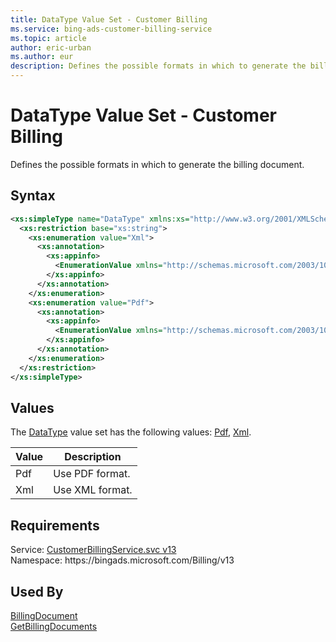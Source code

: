 ```yaml
---
title: DataType Value Set - Customer Billing
ms.service: bing-ads-customer-billing-service
ms.topic: article
author: eric-urban
ms.author: eur
description: Defines the possible formats in which to generate the billing document.
---
```

# DataType Value Set - Customer Billing
Defines the possible formats in which to generate the billing document.

## Syntax
```xml
<xs:simpleType name="DataType" xmlns:xs="http://www.w3.org/2001/XMLSchema">
  <xs:restriction base="xs:string">
    <xs:enumeration value="Xml">
      <xs:annotation>
        <xs:appinfo>
          <EnumerationValue xmlns="http://schemas.microsoft.com/2003/10/Serialization/">1</EnumerationValue>
        </xs:appinfo>
      </xs:annotation>
    </xs:enumeration>
    <xs:enumeration value="Pdf">
      <xs:annotation>
        <xs:appinfo>
          <EnumerationValue xmlns="http://schemas.microsoft.com/2003/10/Serialization/">2</EnumerationValue>
        </xs:appinfo>
      </xs:annotation>
    </xs:enumeration>
  </xs:restriction>
</xs:simpleType>
```

## <a name="values"></a>Values

The [DataType](datatype.md) value set has the following values: [Pdf](#pdf), [Xml](#xml).

|Value|Description|
|-----------|---------------|
|<a name="pdf"></a>Pdf|Use PDF format.|
|<a name="xml"></a>Xml|Use XML format.|

## Requirements
Service: [CustomerBillingService.svc v13](https://clientcenter.api.bingads.microsoft.com/Api/Billing/v13/CustomerBillingService.svc)  
Namespace: https\://bingads.microsoft.com/Billing/v13  

## Used By
[BillingDocument](billingdocument.md)  
[GetBillingDocuments](getbillingdocuments.md)  
